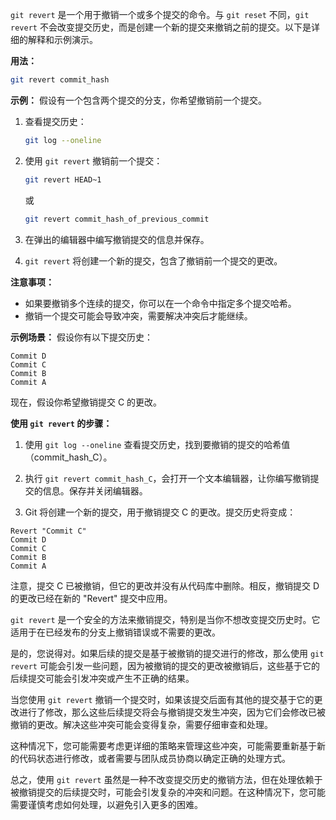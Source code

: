 `git revert` 是一个用于撤销一个或多个提交的命令。与 `git reset` 不同，`git revert` 不会改变提交历史，而是创建一个新的提交来撤销之前的提交。以下是详细的解释和示例演示。

**用法：**
```sh
git revert commit_hash
```

**示例：**
假设有一个包含两个提交的分支，你希望撤销前一个提交。

1. 查看提交历史：
   ```sh
   git log --oneline
   ```

2. 使用 `git revert` 撤销前一个提交：
   ```sh
   git revert HEAD~1
   ```
   或
   ```sh
   git revert commit_hash_of_previous_commit
   ```

3. 在弹出的编辑器中编写撤销提交的信息并保存。

4. `git revert` 将创建一个新的提交，包含了撤销前一个提交的更改。

**注意事项：**
- 如果要撤销多个连续的提交，你可以在一个命令中指定多个提交哈希。
- 撤销一个提交可能会导致冲突，需要解决冲突后才能继续。

**示例场景：**
假设你有以下提交历史：

```
Commit D
Commit C
Commit B
Commit A
```

现在，假设你希望撤销提交 C 的更改。

**使用 `git revert` 的步骤：**

1. 使用 `git log --oneline` 查看提交历史，找到要撤销的提交的哈希值（commit_hash_C）。

2. 执行 `git revert commit_hash_C`，会打开一个文本编辑器，让你编写撤销提交的信息。保存并关闭编辑器。

3. Git 将创建一个新的提交，用于撤销提交 C 的更改。提交历史将变成：

```
Revert "Commit C"
Commit D
Commit C
Commit B
Commit A
```

注意，提交 C 已被撤销，但它的更改并没有从代码库中删除。相反，撤销提交 D 的更改已经在新的 "Revert" 提交中应用。

`git revert` 是一个安全的方法来撤销提交，特别是当你不想改变提交历史时。它适用于在已经发布的分支上撤销错误或不需要的更改。

是的，您说得对。如果后续的提交是基于被撤销的提交进行的修改，那么使用 `git revert` 可能会引发一些问题，因为被撤销的提交的更改被撤销后，这些基于它的后续提交可能会引发冲突或产生不正确的结果。

当您使用 `git revert` 撤销一个提交时，如果该提交后面有其他的提交基于它的更改进行了修改，那么这些后续提交将会与撤销提交发生冲突，因为它们会修改已被撤销的更改。解决这些冲突可能会变得复杂，需要仔细审查和处理。

这种情况下，您可能需要考虑更详细的策略来管理这些冲突，可能需要重新基于新的代码状态进行修改，或者需要与团队成员协商以确定正确的处理方式。

总之，使用 `git revert` 虽然是一种不改变提交历史的撤销方法，但在处理依赖于被撤销提交的后续提交时，可能会引发复杂的冲突和问题。在这种情况下，您可能需要谨慎考虑如何处理，以避免引入更多的困难。
